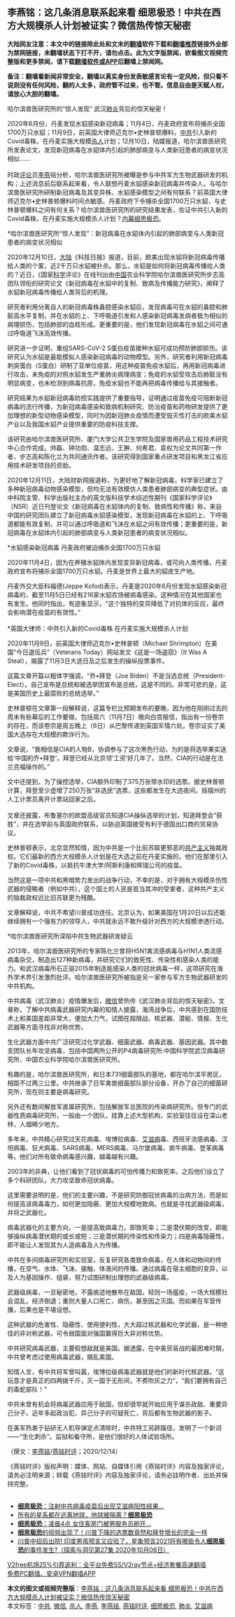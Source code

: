  <h2>李燕铭：这几条消息联系起来看 细思极恐！中共在西方大规模杀人计划被证实？微信热传惊天秘密</h2> <p class="notice"><b>大陆网友注意：本文中的链接除此处和文末的<a href="https://github.com/bannedbook/fanqiang" >翻墙</a>软件下载和<a href="https://github.com/killgcd/justmysocks/blob/master/README.md">翻墙推荐</a>链接外全部为禁网链接，未翻墙状态下打不开，请勿点击。此为文字版禁闻，欲看图文视频完整版和更多禁闻，请下载<a href="https://github.com/bannedbook/fanqiang">翻墙软件或APP</a>后翻墙上禁闻网。</p><p>备注：翻墙看新闻非常安全，翻墙以真实身份发表敏感言论有一定风险，但只看不说则没有任何风险，翻的人太多，政府管不过来，也不管。信息自由是天赋人权，请放心大胆的翻墙。</b></p>  <div class="entry">  <p></p> <p>哈尔滨兽医研究所的&#8220;惊人发现&#8221; 武汉<a href="https://www.bannedbook.org/bnews/tag/%e8%82%ba%e7%82%8e/" class="st_tag internal_tag" rel="tag" title="标签 肺炎 下的日志">肺炎</a>背后的惊天秘密&#65281;</p> <p>   2020年6月份&#65292;丹麦发现水貂感染新冠病毒&#65307;11月4日&#65292;丹麦政府宣布将捕杀全国1700万只水貂&#65307;11月9日&#65292;前英国大律师迈克尔&#8226;史林普顿爆料&#65292;<a href="https://www.bannedbook.org/bnews/tag/%e4%b8%ad%e5%85%b1/" class="st_tag internal_tag" rel="tag" title="标签 中共 下的日志">中共</a>引入新的Covid毒株&#65292;在丹麦实施大规模<a href="https://www.bannedbook.org/bnews/tag/%E6%9D%80%E4%BA%BA/" class="st_tag internal_tag" rel="tag" title="标签 杀人 下的日志">杀人</a>计划&#65307;12月10日&#65292;陆媒报道&#65292;哈尔滨兽医研究所发表论文&#65292;发现新冠病毒在水貂体内引起的肺部病变与人类新冠患者的病变状况相似&#8230;&#8230;<br />&nbsp; <br />时政<span class='wp_keywordlink_affiliate'><a href="https://www.bannedbook.org/bnews/comments/" title="新闻评论" target="_blank">评论</a></span>员<a href="https://www.bannedbook.org/bnews/tag/%e6%9d%8e%e7%87%95/" class="st_tag internal_tag" rel="tag" title="标签 李燕 下的日志">李燕</a>铭分析&#65292;哈尔滨兽医研究所被曝是参与中共军方生物武器研发的机构&#65307;上述消息前后联系起来看&#65292;令人联想丹麦水貂感染新冠病毒并传染人&#65292;与哈尔滨兽医研究所研制新冠病毒及其变异株&#12289;水貂感染模型之间有何联系&#65311;前英国大律师迈克尔&#8226;史林普顿爆料时间点敏感&#12290;丹麦政府下令捕杀全国1700万只水貂&#65292;与史林普顿爆料之间有何关系&#65311;哈尔滨兽医研究所的研究结果发表&#65292;佐证中共引入新的Covid毒株&#65292;在丹麦实施大规模杀人计划&#65311;<span class='wp_keywordlink_affiliate'><a href="https://www.bannedbook.org/bnews/ccpdope/" title="中共高层内幕" target="_blank">内幕</a></span><a href="https://www.bannedbook.org/bnews/tag/%e7%bb%86%e6%80%9d%e6%9e%81%e6%81%90/" class="st_tag internal_tag" rel="tag" title="标签 细思极恐 下的日志">细思极恐</a>&#12290;</p> <p>   *哈尔滨兽医研究所&#8220;惊人发现&#8221;&#65306;新冠病毒在水貂体内引起的肺部病变与人类新冠患者的病变状况相似</p> <p>2020年12月10日&#65292;<span class='wp_keywordlink_affiliate'><a href="https://www.bannedbook.org/" title="大陆" target="_blank">大陆</a></span>&#12298;科技日报&#12299;报道&#65292;目前&#65292;欧美出现水貂将新冠病毒传播给人类的个案&#65292;近2千万只水貂被扑杀&#12290;那么&#65292;水貂是如何将新冠病毒传播给人类的&#65311;近日&#65292;&#12298;国家<span class='wp_keywordlink'><a href="https://www.bannedbook.org/forum11/topic309.html" title="禁片：“科学”的棍子" target="_blank">科学</a></span>评论&#12299;在线刊出由<span class='wp_keywordlink_affiliate'><a href="https://www.bannedbook.org/" title="中国" target="_blank">中国</a></span>农业科学院哈尔滨兽医研究所步志高团队领衔的研究论文&#12298;新冠病毒在水貂中的复制&#12289;致病及传播能力研究&#12299;&#65292;阐释了水貂新冠病毒传播给人类背后的机理&#12290;</p> <p>研究者利用分离自人的新冠病毒株鼻腔感染水貂后&#65292;发现病毒可在水貂的鼻腔和肺脏高水平复制&#65292;并在水貂的上&#12289;下呼吸道引发和人感染新冠病毒发病者极为相似的病理损伤&#65292;包括肺部的血栓形成&#12290;更重要的是&#65292;他们发现新冠病毒在水貂之间可通过呼吸道飞沫高效传播&#12290;</p> <p>研究进一步证明&#65292;重组SARS-CoV-2 S蛋白疫苗接种水貂可成功预防肺部损伤&#12290;该研究认为水貂是最能模拟人感染新冠病毒的动物模型&#12290;另外&#65292;研究者利用新冠病毒刺突蛋白&#65288;S蛋白&#65289;研制了亚单位疫苗&#65292;用这种疫苗免疫水貂后&#65292;再用新冠病毒进行攻击&#65292;未免疫的对照水貂发生严重肺炎病理病变&#65307;免疫的水貂受攻击后肺脏没有明显病变&#65292;也未检测到病毒抗原&#65292;免疫水貂也不能再把病毒传播给与其接触者&#12290;</p> <p>   研究结果为水貂新冠病毒防控实践提供了重要指导&#65292;证明通过疫苗免疫可阻断新冠病毒的流行传播&#65292;为新冠病毒感染和致病机制研究&#12289;防治疫苗和药物研发提供了更加理想的新型动物感染模型&#65292;同时为因新冠肺炎疫情而遭受毁灭性打击的欧美水貂产业以及我国水貂产业提供重要的防疫科技支撑&#12290;</p> <p>该研究由哈尔滨兽医研究所&#12289;厦门大学公共卫生学院及国家兽用药品工程技术研究中心合作完成&#12290;帅磊&#12289;钟功勋&#12289;温志远&#12289;王翀&#12289;何希君&#12289;袁权为论文共同第一作者&#65292;步志高和陈化兰为共同通讯作者&#12290;该研究得到国家重点研发项目和黑龙江省应用技术研发项目的资助&#12290;</p> <p>2020年12月11日&#65292;大陆财新网报道称&#65292;为更好地了解新冠病毒&#65292;科学家已建立了多种新冠病毒动物感染模型&#65292;但均无法有效模仿人类患者肺部病变的典型症状&#12290;由中科院主管&#12289;科学出版社主办的英文版科技学术综述性期刊&#12298;国家科学评论&#12299;&#65288;NSR&#65289;近日刊登论文&#12298;新冠病毒在水貂体内的复制&#12289;致病性和传播&#12299;称&#65292;来自中国的研究团队建立了新冠病毒水貂感染模型&#65292;发现新冠病毒在水貂的上&#12289;下呼吸道都能有效复制&#65292;并可以通过呼吸道和飞沫在水貂之间有效传播&#65307;更重要的是&#65292;新冠病毒在水貂体内引起的肺部病变与人类新冠患者的病变状况相似&#12290;</p>  <p>*水貂感染新冠病毒 丹麦政府被迫捕杀全国1700万只水貂</p> <p>2020年11月4日&#65292;因为在养殖水貂体内发现变异新冠病毒&#65292;或可向人类传播&#65292;丹麦政府宣布将捕杀全国1700万只水貂&#12290;丹麦是世界上最大的貂皮生产地&#12290;</p> <p>丹麦外交大臣科福德(Jeppe Kofod)表示&#65292;丹麦是2020年6月份发现水貂感染新冠病毒的&#65292;截至11月5日已经有216家水貂农场被病毒感染&#12290;这种情况在其他国家也有发生&#12290;他同时指出&#65292;有迹象显示&#65292;&#8220;这个独特的变异降低了对抗体的反应&#65292;最终会影响潜在疫苗的有效性&#12290;&#8221;<br />&nbsp; <br />*英国大律师&#65306;中共引入新的Covid毒株 在丹麦实施大规模杀人计划</p> <p>2020年11月9日&#65292;前英国大律师迈克尔&#8226;史林普顿&#65288;Michael Shrimpton&#65289;在美国&#8220;今日退伍兵&#8221;&#65288;Veterans Today&#65289;网站发文&#12298;这是一场盗窃&#12299;&#65288;It Was A Steal&#65289;&#65292;揭露了11月3日大选日及之后发生的操纵投票事件&#12290;</p> <p>这篇文章开篇以粗体字强调&#65292;&#8220;乔&#8226;拜登&#65288;Joe Biden&#65289;不是当选总统&#65288;President-Elect&#65289;&#12290;自己宣布是总统和被选举团宣布是总统&#65292;这是不同的&#12290;非常可悲的是&#65292;这是美国历史上最腐败的总统选举&#12290;&#8221;</p> <p>史林普顿在文章第一段解释说&#65292;这篇专栏比预期发布的要晚&#65292;因为他在刚刚过去的周末有些幕后的工作要做&#65292;包括周六&#65288;11月7日&#65289;晚向白宫报信&#65292;指出有一份卷宗的存在&#65292;而该卷宗是周五晚上&#65288;6日&#65289;从巴黎传递到英国军情六处&#12290;卷宗证实了美国大选存在大规模的欺诈行为&#12290;</p> <p>   文章说&#65292;&#8220;我相信是CIA的人物B&#65292;协调参与了这次黑色行动&#65292;为的是将选举果实送给&#8216;中国的乔&#8226;拜登&#8217;&#12290;拜登已经从北京领&#8216;工资&#8217;好几年了&#12290;当然&#65292;CIA的行动是在法兰克福操作的&#12290;&#8221;</p> <p>文中还提到&#65292;为了操控选举&#65292;CIA额外印制了375万张带水印的选票&#12290;据史林普顿计算&#65292;拜登至少虚增了250万张&#8220;非选民&#8221;选票&#65292;这些都发生在大选夜间&#65292;摇摆州的人工计票员离开计票站回家之后&#12290;<br />&nbsp;<br />文章还披露&#65292;布鲁塞尔的欧盟高级官员知道CIA操纵选举的计划&#65292;知道拜登会&#8220;获胜&#8221;&#65292;并在选举前与英国政府联系&#65292;以胁迫英国接受有利于德国出口商的贸易协议&#12290;</p> <p>史林普顿表示&#65292;北京显然知情&#65292;因为中共是一个比前苏联更邪恶的<span class='wp_keywordlink'><a href="https://www.bannedbook.org/forum2/topic6177.html" title="《共产主义的终极目的》" target="_blank">共产主义</a></span>独裁政权&#12290;它们最新的西方大规模杀人计划是在大选之前在丹麦实施的&#65292;他们在那里引入了新的Covid毒株&#65292;以抵抗牛津大学/阿斯利康和辉瑞公司的疫苗&#12290;</p> <p>当然这是一项中共和黑暗势力发出的战争行动&#65292;不幸的是&#65292;对于拥有大规模杀伤性武器的侵略者&#65288;例如中共&#65289;&#65292;这个国土的人民是首当其冲的受害者&#65292;这种共产主义的独裁政权远比旧苏联更为残酷&#12290;</p>  <p>文章解释说&#65292;中共不希望川普成功连任&#12290;北京认为&#65292;如果美国在1月20日以后还能继续拥有一个强有力的领导人&#65292;中共就永远不敢升级针对西方的大规模渗透行动&#12290;</p> <p>   *哈尔滨兽医研究所深陷中共生物武器研发疑云</p> <p>2013年&#65292;哈尔滨兽医研究所的专家陈化兰曾将H5N1禽流感病毒与H1N1人类流感病毒杂交&#65292;制造出127种新病毒&#65292;并研究它们的致死性&#12289;传染性和感染人类的能力&#12290;和武汉病毒所石正丽2015年制造能感染人类的冠状病毒一样&#65292;这项研究在海外学术界引发激烈批评&#12290;哈尔滨兽医研究所被指是另一家参与军方生物武器研发的中共机构&#12290;</p> <p>中共病毒&#65288;武汉肺炎&#65289;疫情爆发后&#65292;<a href="https://www.bannedbook.org/bnews/tag/%e5%be%ae%e4%bf%a1/" class="st_tag internal_tag" rel="tag" title="标签 微信 下的日志">微信</a>曾热传&#12298;武汉肺炎背后的惊天秘密&#12299;&#12290;文章称&#65292;了解中共病毒武器研究内幕的知情人披露&#65292;海湾战争后&#65292;中共感到在国防技术上和美国差距非常大&#65292;便加大力气&#65292;试图在超限战&#12289;核武器&#12289;潜艇&#12289;情报&#12289;生化武器等方面寻找非对称优势&#12290;</p> <p>生化武器方面中共广泛研究过化学武器&#12289;细菌武器&#12289;病毒武器&#12289;基因武器&#12290;其中数支团队长年攻坚病毒&#65292;包括中国两所公开的P4病毒研究所:中国科学院武汉病毒研究所&#12289;中国农业科学院哈尔滨兽医研究所&#12290;</p> <p>有趣的是&#65292;哈尔滨兽医研究所&#65292;和日本731细菌部队的基地&#65292;都在哈尔滨平房区&#65292;相距不过两三公里&#12290;中共继承了日军禽兽细菌部队部分设备&#65292;开办了自己的细菌研究所&#65292;现在则主要是病毒研究&#12290;</p> <p>另外还有数间解放军直属研究所&#65292;包括解放军总医院的传染病研究所&#12290;但专门的武器性质病毒研究所&#65292;一般由一个团队&#65292;挂靠上述大型机构&#65292;实验室往往设在深山老林&#65292;人烟稀少地方&#12290;</p> <p>   多年来&#65292;中共精心研究过天花病毒&#12289;埃博拉病毒&#12289;<a href="https://www.bannedbook.org/bnews/tag/%e8%89%be%e6%bb%8b%e7%97%85/" class="st_tag internal_tag" rel="tag" title="标签 艾滋病 下的日志">艾滋病</a>毒&#12289;西班牙流感病毒&#12289;汉坦病毒&#12289;狂犬病毒&#12289;SARS病毒&#12289;MERS病毒&#12289;马尔堡病毒&#12289;疯牛病毒&#12289;登革病毒等&#12290;他们对所有致命病毒感兴趣&#65292;越毒越有兴趣&#12290;</p> <p>2003年的非典&#65292;让他们看到了冠状病毒的可怕传播力和致死率&#12290;之后他们设立了多个科研团队&#65292;大力攻坚致命冠状病毒&#12290;</p> <p>这里需要说明的是&#65292;他们的主要兴趣&#65292;不是研究防御冠状病毒的治病方法&#65292;而是如何提高该病毒毒力&#65292;如何更加隐蔽&#12289;更加大规模地致病&#12290;也就是寻找武器级病毒&#65292;并将之武器化&#12290;</p>  <p>病毒武器化的主要方向&#65292;一是提高致病毒力&#65292;即致死率&#65307;二是潜伏期的改变&#65292;即能够操纵病毒潜伏期的或长或短&#65307;三是潜伏期的传染性和传染力&#65307;四是病毒隐蔽性&#65292;即不能让人发现其为人造病毒及人为传播&#12290;</p> <p>中共在多间病毒研究所和实验室&#65292;反复研究各类致命病毒&#65292;在人体和动物间的传播&#65292;在空气&#12289;水体&#12289;飞沫&#12289;接触&#12289;体液间的传播&#12290;通过病毒在宿主细胞的变异&#65292;以及人为基因操作&#12289;组装&#65292;努力试图研制出理想的武器级病毒&#12290;</p> <p>武器级病毒&#65292;一旦秘密地&#65292;不露痕迹地散布在敌国&#65292;轻则一场瘟疫&#65292;一场大规模社会混乱&#65292;经济倒退&#65307;重则大量人口死亡&#12289;病伤&#65292;甚至因之灭国&#12290;而如果在军营传播&#65292;后果也是不堪设想&#12290;</p> <p>这种武器的危害性&#12289;隐蔽性&#12289;使用便利性&#65292;大大超过核武器和化学武器&#65292;是一种绝佳的非对称武器&#65292;可令弱国面对强国赢得巨大非对称优势&#12290;</p> <p>   中共研究病毒武器&#65292;主要假想敌就是美国&#12290;据透露&#65292;在中美贸易战的最困难时期&#65292;中共曾考虑过使用病毒武器&#65292;搞乱美国&#12290;</p> <p>知情人言&#65292;有中共将军曾叫嚣&#65292;埃博拉级病毒武器就是他们的新时代核武器&#12290;&#8220;这玩意才是真正的四两拨千斤&#65292;灭一国于无形间&#65292;不费吹灰之力&#8220;&#65292;&#8220;我们要拥有自己的毒蛇部队&#65281;&#8221;</p> <p>中共未曾有机会将病毒武器应用于敌国&#65292;但却很早就开始应用于谋杀政敌&#12289;重要异己分子&#12290;近年多起政治犯&#12289;异己分子的可疑死亡&#65292;背后都有生物武器的影子&#12290;</p> <p>在美军热衷于钻研无人机导弹定点清除时&#65292;中共特工另辟蹊径&#65292;发明了一个新词&#8212;&#8212;&#8220;生化刺杀&#8221;&#12290;监狱和看守所&#65292;是他们很好的人体试验场所&#12290;</p> <p>&#65288;撰文&#65306;<a href="https://www.bannedbook.org/bnews/tag/%e6%9d%8e%e7%87%95%e9%93%ad/" class="st_tag internal_tag" rel="tag" title="标签 李燕铭 下的日志">李燕铭</a>/<a href="https://www.bannedbook.org/bnews/tag/%e7%87%95%e9%93%ad%e6%97%b6%e8%af%84/" class="st_tag internal_tag" rel="tag" title="标签 燕铭时评 下的日志">燕铭时评</a>&#65307;2020/12/14&#65289;</p> <p>&#12298;燕铭时评&#12299;版权声明&#65306;媒体&#12289;网站&#12289;自媒体引用&#12298;燕铭时评&#12299;内容及独家评论&#65292;请务必注明来源&#65307;转载&#12298;燕铭时评&#12299;内容及独家评论&#65292;请务必註明作者&#12289;出处并保持完整&#12290;<br />&nbsp; </p>  <ul class='op-related-articles' title='相关阅读'> <li><a href='https://www.bannedbook.org/bnews/cnnews/20201215/1447860.html' target='_blank'><b>细思极恐</b>：注射中共病毒疫苗后出现艾滋病阳性结果…</a></li> <li><a href='https://www.bannedbook.org/bnews/comments/20201130/1439296.html' target='_blank'>所有的星系都在远离地球，地球被隔离？<b>细思极恐</b></a></li> <li><a href='https://www.bannedbook.org/bnews/cbnews/20201126/1437141.html' target='_blank'><b>细思极恐</b>：凌晨4点 女住客房门被男服务员刷开…</a></li> <li><a href='https://www.bannedbook.org/bnews/topimagenews/20201110/1428737.html' target='_blank'><b>细思极恐</b>的视频出现了！川普下降的选票数竟然和拜登增长的完全一样</a></li> <li><a href='https://www.bannedbook.org/bnews/comments/20201006/1409106.html' target='_blank'>川普中招后出院! 印度男孩预言又应验了，星象预言2021将有哪些令人<b>细思极恐</b>的事件发生?（探索与洞见第27集 2020年10月06日）</a></li> </ul> <p class="texttj"> <a href="https://github.com/bannedbook/fanqiang/wiki/V2ray%E6%9C%BA%E5%9C%BA" target="_blank">V2free机场25%引荐返利：全平台免费SS/V2ray节点+经济套餐高速翻墙</a><br/> <a href="https://github.com/bannedbook/fanqiang/wiki/%E7%A6%81%E9%97%BB%E7%BD%91%E5%AE%89%E5%8D%93%E7%BF%BB%E5%A2%99%E6%96%B0%E9%97%BBAPP" target="_blank">免费PC翻墙、安卓VPN翻墙APP</a></p><p> </p><a name='sharetosocial'></a>       <div><b>本文的图文或视频完整版</b>：<a href='https://www.bannedbook.org/bnews/comments/20201216/1448745.html'>李燕铭：这几条消息联系起来看 细思极恐！中共在西方大规模杀人计划被证实？微信热传惊天秘密</a></div>  </div><!--END ENTRY--> <div class="postfooter"> <div>本文标签：<a href="https://www.bannedbook.org/bnews/tag/%e4%b8%ad%e5%85%b1/" rel="tag">中共</a>, <a href="https://www.bannedbook.org/bnews/tag/%e5%be%ae%e4%bf%a1/" rel="tag">微信</a>, <a href="https://www.bannedbook.org/bnews/tag/%E6%9D%80%E4%BA%BA/" rel="tag">杀人</a>, <a href="https://www.bannedbook.org/bnews/tag/%e6%9d%8e%e7%87%95/" rel="tag">李燕</a>, <a href="https://www.bannedbook.org/bnews/tag/%e6%9d%8e%e7%87%95%e9%93%ad/" rel="tag">李燕铭</a>, <a href="https://www.bannedbook.org/bnews/tag/%e7%87%95%e9%93%ad%e6%97%b6%e8%af%84/" rel="tag">燕铭时评</a>, <a href="https://www.bannedbook.org/bnews/tag/%e7%bb%86%e6%80%9d%e6%9e%81%e6%81%90/" rel="tag">细思极恐</a>, <a href="https://www.bannedbook.org/bnews/tag/%e8%82%ba%e7%82%8e/" rel="tag">肺炎</a>, <a href="https://www.bannedbook.org/bnews/tag/%e8%89%be%e6%bb%8b%e7%97%85/" rel="tag">艾滋病</a></div>  </div><!--END POSTFOOTER--> 
